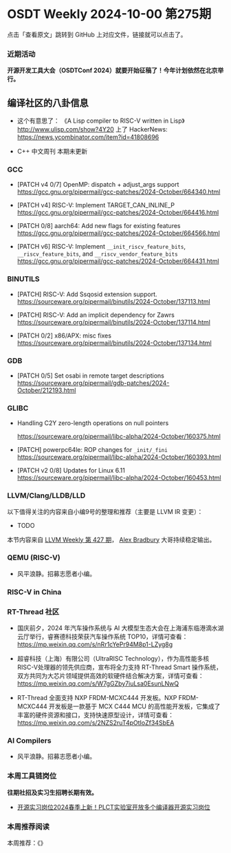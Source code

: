 # OSDT Weekly 2024-10-00 第275期

点击「查看原文」跳转到 GitHub 上对应文件，链接就可以点击了。

### 近期活动

**开源开发工具大会（OSDTConf 2024）就要开始征稿了！今年计划依然在北京举行。**

## 编译社区的八卦信息

- 这个有意思了：
  《A Lisp compiler to RISC-V written in Lisp》
  http://www.ulisp.com/show?4Y20
  上了 HackerNews:
  https://news.ycombinator.com/item?id=41808696

- C++ 中文周刊 本期未更新

### GCC

- [PATCH v4 0/7] OpenMP: dispatch + adjust_args support
  https://gcc.gnu.org/pipermail/gcc-patches/2024-October/664340.html

- [PATCH v4] RISC-V: Implement TARGET_CAN_INLINE_P
  https://gcc.gnu.org/pipermail/gcc-patches/2024-October/664416.html

- [PATCH 0/8] aarch64: Add new flags for existing features
  https://gcc.gnu.org/pipermail/gcc-patches/2024-October/664566.html

- [PATCH v6] RISC-V: Implement `__init_riscv_feature_bits`, `__riscv_feature_bits`, and `__riscv_vendor_feature_bits`
  https://gcc.gnu.org/pipermail/gcc-patches/2024-October/664431.html

### BINUTILS

- [PATCH] RISC-V: Add Ssqosid extension support.
  https://sourceware.org/pipermail/binutils/2024-October/137113.html

- [PATCH] RISC-V: Add an implicit dependency for Zawrs
  https://sourceware.org/pipermail/binutils/2024-October/137114.html

- [PATCH 0/2] x86/APX: misc fixes
  https://sourceware.org/pipermail/binutils/2024-October/137134.html

### GDB

- [PATCH 0/5] Set osabi in remote target descriptions
  https://sourceware.org/pipermail/gdb-patches/2024-October/212193.html

### GLIBC

- Handling C2Y zero-length operations on null pointers

  https://sourceware.org/pipermail/libc-alpha/2024-October/160375.html

- [PATCH] powerpc64le: ROP changes for `_init/_fini`
  https://sourceware.org/pipermail/libc-alpha/2024-October/160393.html

- [PATCH v2 0/8] Updates for Linux 6.11
  https://sourceware.org/pipermail/libc-alpha/2024-October/160453.html

### LLVM/Clang/LLDB/LLD


以下值得关注的内容来自小编9号的整理和推荐（主要是 LLVM IR 变更）：

- TODO

本节内容来自 [LLVM Weekly 第 427 期](http://llvmweekly.org/issue/427)，
[Alex Bradbury](https://www.linkedin.com/in/alex-bradbury/) 大哥持续稳定输出。

### QEMU (RISC-V)

- 风平浪静。招募志愿者小编。

### RISC-V in China

### RT-Thread 社区

- 国庆前夕，2024 年汽车操作系统与 AI 大模型生态大会在上海浦东临港滴水湖云厅举行，睿赛德科技荣获汽车操作系统 TOP10，详情可查看：https://mp.weixin.qq.com/s/nRr1cYePr94M8p1-LZyg8g

- 超睿科技（上海）有限公司（UltraRISC Technology），作为高性能多核RISC-V处理器的领先供应商，宣布将全力支持 RT-Thread Smart 操作系统，双方共同为大芯片领域提供高效的软硬件结合解决方案，详情可查看：https://mp.weixin.qq.com/s/W7gGZby7iuLsa0EsunLNwQ

- RT-Thread 全面支持 NXP FRDM-MCXC444 开发板。NXP FRDM-MCXC444 开发板是一款基于 MCX C444 MCU 的高性能开发板，它集成了丰富的硬件资源和接口，支持快速原型设计，详情可查看：https://mp.weixin.qq.com/s/2NZS2ruT4pOtIoZf34SbEA

### AI Compilers

- 风平浪静。招募志愿者小编。

### 本周工具链岗位

**往期社招及实习生招聘长期有效。**

- [开源实习岗位2024春季上新！PLCT实验室开放多个编译器开源实习岗位](https://mp.weixin.qq.com/s/D-l7hE2S-21NCAZsVqPzMA)

### 本周推荐阅读

本周推荐：《》

